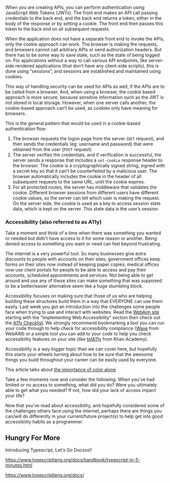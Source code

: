 When you are creating APIs, you can perform authentication using JavaScript Web Tokens (JWTs). The front end makes an API call passing credentials to the back end, and the back end returns a token, either in the body of the response or by setting a cookie. The front end then passes this token to the back end on all subsequent requests.

When the application does not have a separate front end to invoke the APIs, only the cookie approach can work. The browser is making the requests, and browsers cannot call arbitrary APIs or send authorization headers. But there has to be _some_ way to save state, such as the state of being logged on. For applications without a way to call various API endpoints, like server-side rendered applications (that don’t have any client-side scripts), this is done using “sessions”, and sessions are established and maintained using cookies.

This way of handling security can be used for APIs as well, if the APIs are to be called from a browser. And, when using a browser, the cookie based approach is more secure, because sensitive information such as the JWT is not stored in local storage. However, when one server calls another, the cookie-based approach can’t be used, as cookies only have meaning for browsers.

This is the general pattern that would be used in a cookie-based authentication flow:

1. The browser requests the logon page from the server (`GET` request), and then sends the credentials (eg: username and password) that were obtained from the user (`POST` request).
2. The server verifies the credentials, and if verification is successful, the server sends a response that includes a `set-cookie` response header to the browser. The cookie is a cryptographically signed string, signed with a secret key so that it can’t be counterfeited by a malicious user. The browser automatically includes the cookie in the header of all subsequent requests to the same URL, until the cookie expires.
3. For all protected routes, the server has middleware that validates the cookie. Different browser sessions from different users have different cookie values, so the server can tell which user is making the request. On the server side, the cookie is used as a key to access session state data, which is kept on the server. This state data is the user’s session.


### Accessibility (also referred to as A11y)

Take a moment and think of a time when there was something you wanted or needed but didn’t have access to it for some reason or another. Being denied access to something you want or need can feel beyond frustrating.

The internet is a very powerful tool. So many businesses give extra discounts to people with accounts on their sites; government offices keep forms on their sites now instead of keeping paper copies; medical offices now use client portals for people to be able to access and pay their accounts, scheduled appointments and services. Not being able to get around and use any of these sites can make something that was supposed to be a better/easier alternative seem like a huge stumbling block.

Accessibility focuses on making sure that those of us who are helping building these structures build them in a way that EVERYONE can use them easily. Last week you got an introduction into the challenges some people face when trying to use and interact with websites. Read the [WebAim site](https://webaim.org/intro/#implementing) starting with the “Implementing Web Accessibility” section then check out the [A11y Checklist](https://www.a11yproject.com/checklist/). We strongly recommend bookmarking a tool you can run your code through to help check for accessibility compliance ([Wave](https://wave.webaim.org/) from WebAIM) or a simple tool you can add to your code to help you check accessibility features on your site (like [totA11y](https://khan.github.io/tota11y/) from Khan Academy).

Accessibility is a way bigger topic than we can cover here, but hopefully this starts your wheels turning about how to be sure that the awesome things you build throughout your career can be easily used by everyone.

This article talks about [the importance of color alone](https://userway.org/blog/why-is-color-contrast-so-critical)

Take a few moments now and consider the following: 
When you’ve had limited or no access to something, what did you do? Were you ultimately able to get what you needed? If not, how did your lack of access impact your life?

Now that you’ve read about accessibility, and hopefully considered some of the challenges others face using the internet, perhaps there are things you can/will do differently in your current/future project(s) to help get into good accessibility habits as a programmer.


## Hungry For More
Introducing Typescript, Let's Go Docsss!!

<https://www.typescriptlang.org/docs/handbook/typescript-in-5-minutes.html>

<https://www.typescriptlang.org/docs/>
